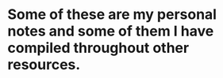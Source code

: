 # Some of these are my personal notes and some of them I have compiled throughout other resources. 
